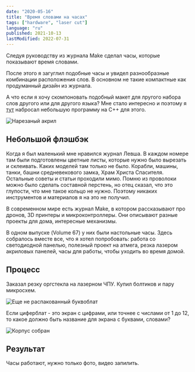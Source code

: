 ```yaml
---
date: "2020-05-16"
title: "Время словами на часах"
tags: ["hardware", "laser cut"]
language: "ru"
published: 2021-10-13
lastModified: 2022-07-31
---
```


Следуя руководству из журнала Make сделал часы, которые показывают время словами.

После этого я загуглил подобные часы и увидел разнообразные комбинации расположения слов. В основном не такие компактные как продуманный дизайн из журнала. 

А что если я хочу скомпоновать подобный макет для лругого набора слов другого или для другого языка? Мне стало интересно и поэтому я [тут](https://repl.it/@stakanmartini/WordClock#main.cpp) набросал небольшую программу на С++ для этого.

![Нарезаный акрил](./word-clock-1.jpg)

## Небольшой флэшбэк

Когда я был маленький мне нравился журнал Левша. В каждом номере там были подготовлены цветные листы, которые нужно было вырезать и склеивать. Каких моделей там только не было. Корабли, машины, танки, башни средневекового замка, Храм Христа Спасителя. Остальные советы и статьи проходили мимо. Помню из проволоки можно было сделать составной перстень, но отец сказал, что это глупости, что мне такое кольцо не нужно. Поэтому никаких инструментов и материалов я на это не получил.

В современном мире есть журнал Make, в котором рассказывают про дронов, 3D принтеры и микроконтроллеры. Они описывают разные проекты для дома, интересные механизмы.

В одном выпуске (Volume 67) у них были настольные часы. Здесь собралось вместе все, что я хотел попробовать: работа со светодиодной панелью, полезный проект на атмега, резка лазером акриловых панелей, часы для работы, чтобы уходить во время домой.

## Процесс

Заказал резку оргстекла на лазерном ЧПУ. Купил болтиков и пару микросхем.

![Еще не распакованный буквоблат](./word-clock-2.jpg)

Если циферблат - это экран с цифрами, или точнее с числами от 1 до 12, то какое должно быть название для экрана с буквами, словами?

![Корпус собран](./word-clock-3.jpg)

## Результат

Часы работают, нужно только фото, видео запилить.
